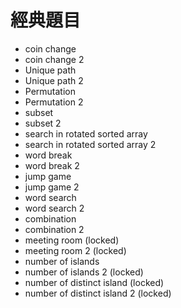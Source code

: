 # 經典題目

-   coin change
-   coin change 2
-   Unique path
-   Unique path 2
-   Permutation
-   Permutation 2
-   subset
-   subset 2
-   search in rotated sorted array
-   search in rotated sorted array 2
-   word break
-   word break 2
-   jump game
-   jump game 2
-   word search
-   word search 2
-   combination
-   combination 2
-   meeting room (locked)
-   meeting room 2 (locked)
-   number of islands
-   number of islands 2 (locked)
-   number of distinct island (locked)
-   number of distinct island 2 (locked)
